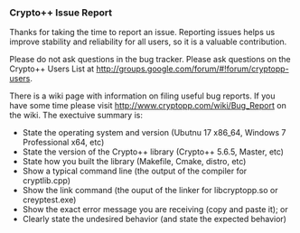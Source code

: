 ### Crypto++ Issue Report

Thanks for taking the time to report an issue. Reporting issues helps us improve stability and reliability for all users, so it is a valuable contribution.

Please do not ask questions in the bug tracker. Please ask questions on the Crypto++ Users List at http://groups.google.com/forum/#!forum/cryptopp-users.

There is a wiki page with information on filing useful bug reports. If you have some time please visit http://www.cryptopp.com/wiki/Bug_Report on the wiki. The exectuive summary is:

* State the operating system and version (Ubutnu 17 x86_64, Windows 7 Professional x64, etc)
* State the version of the Crypto++ library (Crypto++ 5.6.5, Master, etc)
* State how you built the library (Makefile, Cmake, distro, etc)
* Show a typical command line (the output of the compiler for cryptlib.cpp)
* Show the link command (the ouput of the linker for libcryptopp.so or creyptest.exe)
* Show the exact error message you are receiving (copy and paste it); or
* Clearly state the undesired behavior (and state the expected behavior)
